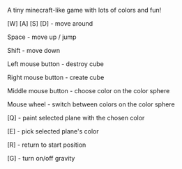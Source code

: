 A tiny minecraft-like game with lots of colors and fun!

[W] [A] [S] [D] - move around

Space - move up / jump

Shift - move down

Left mouse button - destroy cube

Right mouse button - create cube

Middle mouse button - choose color on the color sphere

Mouse wheel - switch between colors on the color sphere

[Q] - paint selected plane with the chosen color

[E] - pick selected plane's color

[R] - return to start position

[G] - turn on/off gravity
